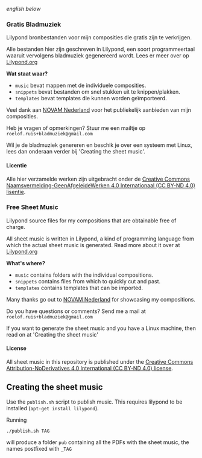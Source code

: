 *english below*

### Gratis Bladmuziek

Lilypond bronbestanden voor mijn composities die gratis zijn te verkrijgen.

Alle bestanden hier zijn geschreven in Lilypond, een soort programmeertaal waaruit vervolgens bladmuziek gegenereerd wordt. Lees er meer over op [Lilypond.org](http://lilypond.org/)

**Wat staat waar?**
- `music` bevat mappen met de individuele composities.
- `snippets` bevat bestanden om snel stukken uit te knippen/plakken.
- `templates` bevat templates die kunnen worden geïmporteerd.

Veel dank aan [NOVAM Nederland](http://novam.net) voor het publiekelijk aanbieden van mijn composities.

Heb je vragen of opmerkingen? Stuur me een mailtje op `roelof.ruis+bladmuziek@gmail.com`

Wil je de bladmuziek genereren en beschik je over een systeem met Linux, lees dan onderaan verder bij 'Creating the sheet music'.

#### Licentie
Alle hier verzamelde werken zijn uitgebracht onder de [Creative Commons Naamsvermelding-GeenAfgeleideWerken 4.0 Internationaal (CC BY-ND 4.0) lisentie](https://creativecommons.org/licenses/by-nd/4.0/).


### Free Sheet Music

Lilypond source files for my compositions that are obtainable free of charge.

All sheet music is written in Lilypond, a kind of programming language from which the actual sheet music is generated. Read more about it over at [Lilypond.org](http://lilypond.org/)

**What's where?**
- `music` contains folders with the individual compositions.
- `snippets` contains files from which to quickly cut and past.
- `templates` contains templates that can be imported.

Many thanks go out to [NOVAM Nederland](http://novam.net) for showcasing my compositions.

Do you have questions or comments? Send me a mail at `roelof.ruis+bladmuziek@gmail.com`

If you want to generate the sheet music and you have a Linux machine, then read on at 'Creating the sheet music'

#### License
All sheet music in this repository is published under the [Creative Commons Attribution-NoDerivatives 4.0 International (CC BY-ND 4.0) license](https://creativecommons.org/licenses/by-nd/4.0/).


## Creating the sheet music

Use the `publish.sh` script to publish music. This requires lilypond to be installed (`apt-get install lilypond`).

Running
```
./publish.sh TAG
```
will produce a folder `pub` containing all the PDFs with the sheet music, the names postfixed with `_TAG`
